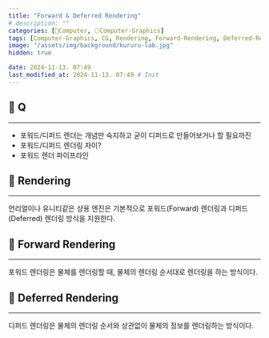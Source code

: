 ```yaml
---
title: "Forward & Deferred Rendering"
# description: ""
categories: [💫Computer, 🌕Computer-Graphics]
tags: [Computer-Graphics, CG, Rendering, Forward-Rendering, Deferred-Rendering]
image: "/assets/img/background/kururu-lab.jpg"
hidden: true

date: 2024-11-13. 07:49
last_modified_at: 2024-11-13. 07:49 # Init
---
```


## 💫 Q

---

- 포워드/디퍼드 렌더는 개념만 숙지하고 굳이 디퍼드로 만들어보거나 할 필요까진
- 포워드/디퍼드 렌더링 차이?
- 포워드 렌더 파이프라인

## 💫 Rendering

---

언리얼이나 유니티같은 상용 엔진은 기본적으로 포워드(Forward) 렌더링과 디퍼드 (Deferred) 렌더링 방식을 지원한다.  

## 💫 Forward Rendering

---

포워드 렌더링은 물체를 렌더링할 때, 물체의 렌더링 순서대로 렌더링을 하는 방식이다.  

## 💫 Deferred Rendering

---

디퍼드 렌더링은 물체의 렌더링 순서와 상관없이 물체의 정보를 렌더링하는 방식이다.  

